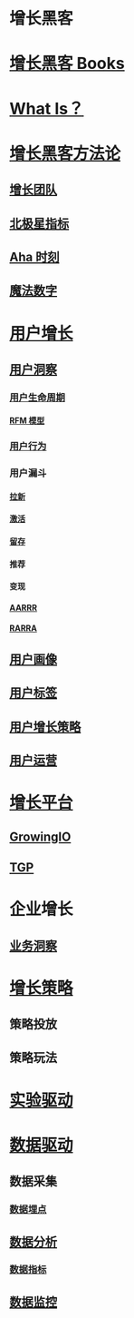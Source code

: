增长黑客  
==========

# [增长黑客 Books](_books/README.md)    

# [What Is？](WhatIs.md)

# [增长黑客方法论](GrowthHacker/README.md)

## [增长团队](GrowthHacker/TEAM/README.md)
## [北极星指标](GrowthHacker/Methodology/PolarisIndex.md)
## [Aha 时刻](GrowthHacker/Methodology/AhaMoment.md)
## [魔法数字](GrowthHacker/Methodology/MagicNumber.md)

# [用户增长](UserGrowth/)  

## [用户洞察](UserGrowth/UserInsight/)

### [用户生命周期](UserGrowth/UserInsight/UserLifecycle/README.md)
#### [RFM 模型](UserGrowth/UserInsight/UserLifecycle/RFM/README.md)
### [用户行为](UserGrowth/UserInsight/UserBehavior/README.md)

### 用户漏斗
#### [拉新](UserGrowth/UserInsight/FunnelModel/UserAcquisition/README.md)
#### [激活](UserGrowth/UserInsight/FunnelModel/UserActivation/README.md)
#### [留存](UserGrowth/UserInsight/FunnelModel/UserRetention/README.md)
#### 推荐
#### 变现

#### [AARRR](UserGrowth/UserInsight/FunnelModel/AARRR/README.md)
#### [RARRA](UserGrowth/UserInsight/FunnelModel/RARRA/README.md)

## [用户画像](UserGrowth/UserPortrait/README.md)
## [用户标签](UserGrowth/UserTag/)

## [用户增长策略](UserGrowth/UGStrategies/)

## [用户运营](https://github.com/SC-CS-KS/KS-SMO/tree/master/Operation/UserOps)

# [增长平台](GP/README.md)
## [GrowingIO](GP/GrowingIO)
## [TGP](GP/TGP)

# 企业增长
## [业务洞察](BizInsight/)

# [增长策略](GHStrategy/)
## 策略投放
## 策略玩法

# [实验驱动](https://github.com/SC-CS-KS/KS-ABTest)

# [数据驱动](DataDriven/)

## 数据采集
### [数据埋点](DataCollection/EventTracking/README.md)

## [数据分析](DataDriven/DataAnalysis/README.md)
### [数据指标](DataDriven/DataAnalysis/Index/README.md)

## [数据监控](DataDriven/DataMonitor/README.md)
